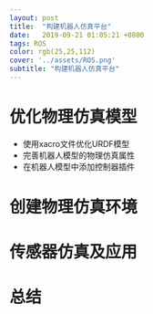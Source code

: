 ```yaml
---
layout: post
title:  "构建机器人仿真平台"
date:   2019-09-21 01:05:21 +0800
tags: ROS
color: rgb(25,25,112)
cover: '../assets/ROS.png'
subtitle: "构建机器人仿真平台"
---
```


# 优化物理仿真模型

- 使用xacro文件优化URDF模型
- 完善机器人模型的物理仿真属性
- 在机器人模型中添加控制器插件









# 创建物理仿真环境



# 传感器仿真及应用



# 总结